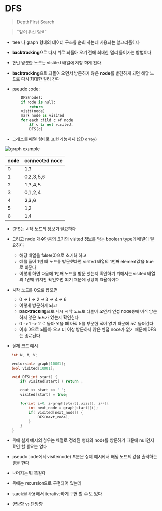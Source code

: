# DFS
 > Depth First Search

 > "깊이 우선 탐색"

 - tree 나 graph 형태의 데이터 구조를 순회 하는데 사용되는 알고리즘이다

 - **backtracking**으로 다시 위로 되돌아 오기 전에 최대한 멀리 들어가는 방법이다

 - 한번 방문한 노드는 visitied 배열에 저장 하게 된다
 
 - **backtracking**으로 되돌아 오면서 방문하지 않은 **node**를 발견하게 되면 해당 노드로 다시 최대한 멀리 간다

 - pseudo code:
    ```python
        DFS(node):
        if node is null:
            return
        visit(node)
        mark node as visited
        for each child c of node:
            if c is not visited:
            DFS(c)
    ```

 - 그래프를 배열 형태로 표현 가능하다 (2D array)

![graph example](https://static.javatpoint.com/ds/images/bfs-vs-dfs.png)


| node | connected node |
| - | - |
| 0 | 1,3 |
| 1 | 0,2,3,5,6 |
| 2 | 1,3,4,5 |
| 3 | 0,1,2,4 |
| 4 | 2,3,6 |
| 5 | 1,2 |
| 6 | 1,4 |


 - DFS는 시작 노드의 정보가 필요하다

 - 그리고 node 개수만큼의 크기의 visited 정보를 담는 boolean type의 배열이 필요하다
     - 해당 배열을 false(0)으로 초기화 하고
     - 예를 들어 1번 째 노드를 방문했다면 visited 배열의 1번째 element값을 true로 바꾼다
     - 이렇게 하면 다음에 1번째 노드를 방문 했는지 확인하기 위해서는 visited 배열의 1번째 위치만 확인하면 되기 때문에 상당히 효율적이다

 - 시작 노드를 0으로 잡으면
     - 0 -> 1 -> 2 -> 3 -> 4 -> 6
     - 이렇게 방문하게 되고
     - **backtracking**으로 다시 시작 노드로 되돌아 오면서 인접 node중에 아직 방문하지 않은 노드가 있는지 확인한다
     - 0 -> 1 -> 2 로 돌아 왔을 때 아직 5를 방문한 적이 없기 때문에 5로 들어간다
     - 이후 0으로 되돌아 오고 더 이상 방문하지 않은 인접 node가 없기 때문에 DFS는 종료된다

 - 실제 코드 예시
 ```cpp
    int N, M, V;

    vector<int> graph[10001];
    bool visited[10001];

    void DFS(int start) {
        if( visited[start] ) return ;

        cout << start << ' ';
        visited[start] = true;

        for(int i=0; i<graph[start].size(); i++){
            int next_node = graph[start][i];
            if( visited[next_node]) {
                DFS(next_node);
            }
        }
    }
 ```

 - 위에 실제 예시의 경우는 배열로 정리된 형태의 node를 방문하기 때문에 null인지 확인 할 필요는 없다
 - pseudo code에서 visite(node) 부분은 실제 예시에서 해당 노드의 값을 출력하는 일을 한다
 - 나머지는 뭐 똑같다


 - 위에는 recursion으로 구현되어 있는데
 - stack을 사용해서 iterative하게 구현 할 수 도 있다

 - 양방향 vs 단방향